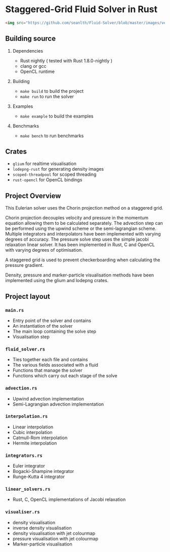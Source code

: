 # Staggered-Grid Fluid Solver in Rust

```html
<img src="https://github.com/seanlth/Fluid-Solver/blob/master/images/vector_field800.png" style="width: 200px;"/>

```

## Building source

1. Dependencies
    * Rust nightly ( tested with Rust 1.8.0-nightly )
    * clang or gcc
    * OpenCL runtime

2. Building
    * ```make build``` to build the project
    * ```make run``` to run the solver

3. Examples
    * ```make example``` to build the examples

4. Benchmarks
    * ```make bench``` to run benchmarks

## Crates
* ```glium``` for realtime visualisation
* ```lodepng-rust``` for generating density images
* ```scoped-threadpool``` for scoped threading
* ```rust-opencl``` for OpenCL bindings

## Project Overview

This Eulerian solver uses the Chorin projection method on a staggered grid.

Chorin projection decouples velocity and pressure in the momentum equation allowing them to be calculated separately. The advection step can be performed using the upwind scheme or the semi-lagrangian scheme. Multiple integrators and interpolators have been implemented with varying degrees of accuracy. The pressure solve step uses the simple jacobi relaxation linear solver. It has been implemented in Rust, C and OpenCL with varying degrees of optimisation.

A staggered grid is used to prevent checkerboarding when calculating the pressure gradient.

Density, pressure and marker-particle visualisation methods have been implemented using the glium and lodepng crates.

## Project layout

### `main.rs`
* Entry point of the solver and contains
* An instantiation of the solver
* The main loop containing the solve step
* Visualisation step

### `fluid_solver.rs`
* Ties together each file and contains
* The various fields associated with a fluid
* Functions that manage the solver
* Functions which carry out each stage of the solve

### `advection.rs`
* Upwind advection implementation
* Semi-Lagrangian advection implementation

### `interpolation.rs`
* Linear interpolation
* Cubic interpolation
* Catmull-Rom interpolation
* Hermite interpolation

### `integrators.rs`
* Euler integrator
* Bogacki-Shampine integrator
* Runge-Kutta 4 integrator

### `linear_solvers.rs`
* Rust, C, OpenCL implementations of Jacobi relaxation

### `visualiser.rs`
* density visualisation
* inverse density visualisation
* density visualisation with jet colourmap
* pressure visualisation with jet colourmap
* Marker-particle visualisation
